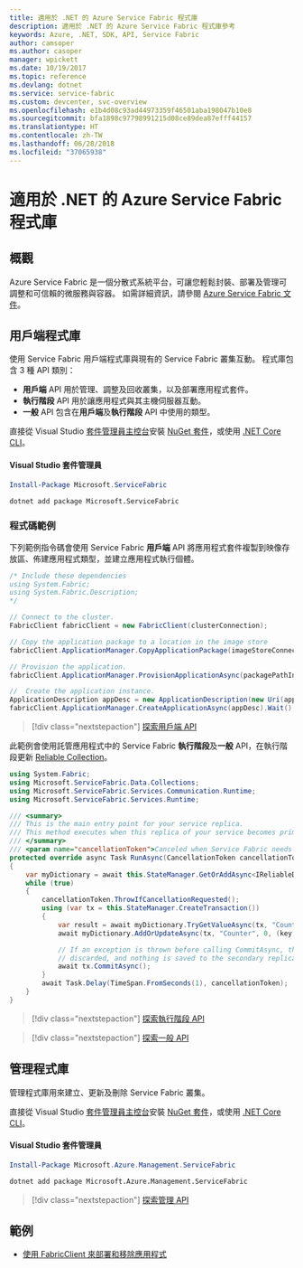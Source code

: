 ```yaml
---
title: 適用於 .NET 的 Azure Service Fabric 程式庫
description: 適用於 .NET 的 Azure Service Fabric 程式庫參考
keywords: Azure, .NET, SDK, API, Service Fabric
author: camsoper
ms.author: casoper
manager: wpickett
ms.date: 10/19/2017
ms.topic: reference
ms.devlang: dotnet
ms.service: service-fabric
ms.custom: devcenter, svc-overview
ms.openlocfilehash: e1b4d08c93ad44973359f46501aba198047b10e8
ms.sourcegitcommit: bfa1898c97798991215d08ce89dea87efff44157
ms.translationtype: HT
ms.contentlocale: zh-TW
ms.lasthandoff: 06/28/2018
ms.locfileid: "37065938"
---
```

# <a name="azure-service-fabric-libraries-for-net"></a>適用於 .NET 的 Azure Service Fabric 程式庫

## <a name="overview"></a>概觀

Azure Service Fabric 是一個分散式系統平台，可讓您輕鬆封裝、部署及管理可調整和可信賴的微服務與容器。  如需詳細資訊，請參閱 [Azure Service Fabric 文件](/azure/service-fabric/)。

## <a name="client-library"></a>用戶端程式庫

使用 Service Fabric 用戶端程式庫與現有的 Service Fabric 叢集互動。  程式庫包含 3 種 API 類別：

* **用戶端** API 用於管理、調整及回收叢集，以及部署應用程式套件。
* **執行階段** API 用於讓應用程式與其主機伺服器互動。
* **一般** API 包含在**用戶端**及**執行階段** API 中使用的類型。

直接從 Visual Studio [套件管理員主控台][PackageManager]安裝 [NuGet 套件](https://www.nuget.org/packages/Microsoft.ServiceFabric)，或使用 [.NET Core CLI][DotNetCLI]。

#### <a name="visual-studio-package-manager"></a>Visual Studio 套件管理員

```powershell
Install-Package Microsoft.ServiceFabric
```

```bash
dotnet add package Microsoft.ServiceFabric
```

### <a name="code-examples"></a>程式碼範例

下列範例指令碼會使用 Service Fabric **用戶端** API 將應用程式套件複製到映像存放區、佈建應用程式類型，並建立應用程式執行個體。

```csharp
/* Include these dependencies
using System.Fabric;
using System.Fabric.Description;
*/

// Connect to the cluster.
FabricClient fabricClient = new FabricClient(clusterConnection);

// Copy the application package to a location in the image store
fabricClient.ApplicationManager.CopyApplicationPackage(imageStoreConnectionString, packagePath, packagePathInImageStore);

// Provision the application.
fabricClient.ApplicationManager.ProvisionApplicationAsync(packagePathInImageStore).Wait();

//  Create the application instance.
ApplicationDescription appDesc = new ApplicationDescription(new Uri(appName), appType, appVersion);
fabricClient.ApplicationManager.CreateApplicationAsync(appDesc).Wait();
```

> [!div class="nextstepaction"]
> [探索用戶端 API](/dotnet/api/overview/azure/servicefabric/client)

此範例會使用託管應用程式中的 Service Fabric **執行階段**及**一般** API，在執行階段更新 [Reliable Collection](/azure/service-fabric/service-fabric-reliable-services-reliable-collections)。

```csharp
using System.Fabric;
using Microsoft.ServiceFabric.Data.Collections;
using Microsoft.ServiceFabric.Services.Communication.Runtime;
using Microsoft.ServiceFabric.Services.Runtime;

/// <summary>
/// This is the main entry point for your service replica.
/// This method executes when this replica of your service becomes primary and has write status.
/// </summary>
/// <param name="cancellationToken">Canceled when Service Fabric needs to shut down this service replica.</param>
protected override async Task RunAsync(CancellationToken cancellationToken)
{
    var myDictionary = await this.StateManager.GetOrAddAsync<IReliableDictionary<string, long>>("myDictionary");
    while (true)
    {
        cancellationToken.ThrowIfCancellationRequested();
        using (var tx = this.StateManager.CreateTransaction())
        {
            var result = await myDictionary.TryGetValueAsync(tx, "Counter");
            await myDictionary.AddOrUpdateAsync(tx, "Counter", 0, (key, value) => ++value);

            // If an exception is thrown before calling CommitAsync, the transaction aborts, all changes are
            // discarded, and nothing is saved to the secondary replicas.
            await tx.CommitAsync();
        }
        await Task.Delay(TimeSpan.FromSeconds(1), cancellationToken);
    }
}
```

> [!div class="nextstepaction"]
> [探索執行階段 API](/dotnet/api/overview/azure/servicefabric/runtime)

> [!div class="nextstepaction"]
> [探索一般 API](/dotnet/api/overview/azure/servicefabric/common)

## <a name="management-library"></a>管理程式庫

管理程式庫用來建立、更新及刪除 Service Fabric 叢集。

直接從 Visual Studio [套件管理員主控台][PackageManager]安裝 [NuGet 套件](https://www.nuget.org/packages/Microsoft.Azure.Management.ServiceFabric)，或使用 [.NET Core CLI][DotNetCLI]。

#### <a name="visual-studio-package-manager"></a>Visual Studio 套件管理員

```powershell
Install-Package Microsoft.Azure.Management.ServiceFabric
```

```bash
dotnet add package Microsoft.Azure.Management.ServiceFabric
```

> [!div class="nextstepaction"]
> [探索管理 API](/dotnet/api/overview/azure/servicefabric/management)

## <a name="samples"></a>範例

* [使用 FabricClient 來部署和移除應用程式](/azure/service-fabric/service-fabric-deploy-remove-applications-fabricclient)

[PackageManager]: https://docs.microsoft.com/nuget/tools/package-manager-console
[DotNetCLI]: https://docs.microsoft.com/dotnet/core/tools/dotnet-add-package
